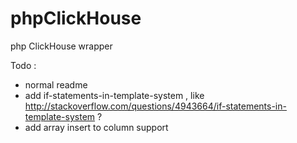# phpClickHouse
php ClickHouse wrapper




Todo :
* normal readme
* add if-statements-in-template-system , like http://stackoverflow.com/questions/4943664/if-statements-in-template-system ?
* add array insert to column support

